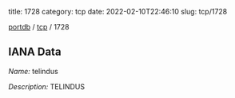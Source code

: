 title: 1728
category: tcp
date: 2022-02-10T22:46:10
slug: tcp/1728

[portdb](/) / [tcp](/category/tcp.html) / 1728


## IANA Data

_Name:_ telindus

_Description:_ TELINDUS

